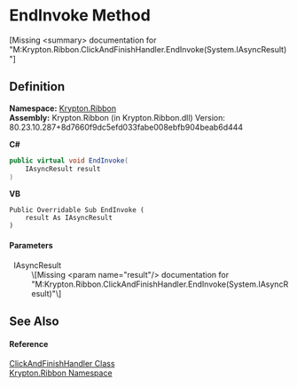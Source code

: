# EndInvoke Method


\[Missing &lt;summary&gt; documentation for "M:Krypton.Ribbon.ClickAndFinishHandler.EndInvoke(System.IAsyncResult)"\]



## Definition
**Namespace:** <a href="1e9bc734-cff9-e9b8-f013-94cdac669794.md">Krypton.Ribbon</a>  
**Assembly:** Krypton.Ribbon (in Krypton.Ribbon.dll) Version: 80.23.10.287+8d7660f9dc5efd033fabe008ebfb904beab6d444

**C#**
``` C#
public virtual void EndInvoke(
	IAsyncResult result
)
```
**VB**
``` VB
Public Overridable Sub EndInvoke ( 
	result As IAsyncResult
)
```



#### Parameters
<dl><dt>  IAsyncResult</dt><dd>\[Missing &lt;param name="result"/&gt; documentation for "M:Krypton.Ribbon.ClickAndFinishHandler.EndInvoke(System.IAsyncResult)"\]</dd></dl>

## See Also


#### Reference
<a href="75779f21-a327-37b2-311b-86afda6a923e.md">ClickAndFinishHandler Class</a>  
<a href="1e9bc734-cff9-e9b8-f013-94cdac669794.md">Krypton.Ribbon Namespace</a>  
